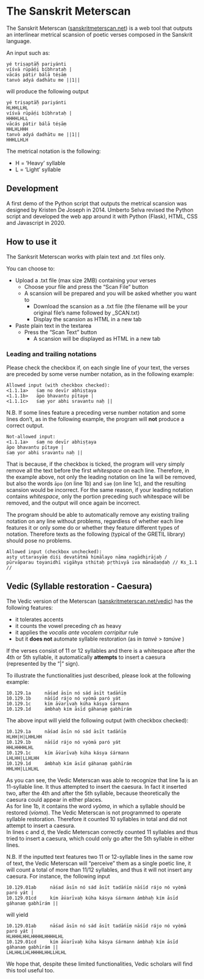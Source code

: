 The Sanskrit Meterscan
======================

The Sanskrit Meterscan ([sanskritmeterscan.net](http://sanskritmeterscan.net)) is a web tool that outputs an interlinear metrical scansion of poetic verses composed in the Sanskrit language.

An input such as:

    yé triṣaptā́ḥ pariyánti
    víśvā rūpā́ṇi bíbhrataḥ |
    vācás pátir bálā téṣāṃ
    tanvò adyá dadhātu me ||1||

will produce the following output

    yé triṣaptā́ḥ pariyánti
    HLHHLLHL
    víśvā rūpā́ṇi bíbhrataḥ |
    HHHHLHLL
    vācás pátir bálā téṣāṃ
    HHLHLHHH
    tanvò adyá dadhātu me ||1||
    HHHLLHLH

The metrical notation is the following:

*   H = ‘Heavy’ syllable
*   L = ‘Light’ syllable

Development
-----------

A first demo of the Python script that outputs the metrical scansion was designed by Kristen De Joseph in 2014. Umberto Selva revised the Python script and developed the web app around it with Python (Flask), HTML, CSS and Javascript in 2020.

How to use it
-------------

The Sanksrit Meterscan works with plain text and .txt files only.

You can choose to:

*   Upload a .txt file (max size 2MB) containing your verses
    *   Choose your file and press the “Scan File” button
    *   A scansion will be prepared and you will be asked whether you want to
        *   Download the scansion as a .txt file (the filename will be your original file’s name followed by \_SCAN.txt)
        *   Display the scansion as HTML in a new tab
*   Paste plain text in the textarea
    *   Press the “Scan Text” button
        *   A scansion will be displayed as HTML in a new tab

### Leading and trailing notations

Please check the checkbox if, on each single line of your text, the verses are preceded by some verse number notation, as in the following example:

    Allowed input (with checkbox checked):
    <1.1.1a>   śaṃ no devīr abhiṣṭaya 
    <1.1.1b>   āpo bhavantu pītaye | 
    <1.1.1c>   śaṃ yor abhi sravantu naḥ ||

N.B. If some lines feature a preceding verse number notation and some lines don’t, as in the following example, the program will **not** produce a correct output.

    Not-allowed input:
    <1.1.1a>   śaṃ no devīr abhiṣṭaya 
    āpo bhavantu pītaye | 
    śaṃ yor abhi sravantu naḥ || 

That is because, if the checkbox is ticked, the program will very simply remove all the text before the first _whitespace_ on each line. Therefore, in the example above, not only the leading notation on line 1a will be removed, but also the words `āpo` (on line 1b) and `śaṃ` (on line 1c), and the resulting scansion would be incorrect. For the same reason, if your leading notation contains _whitespace_, only the portion preceding such whitespace will be removed, and the output will once again be incorrect.

The program should be able to automatically remove any existing trailing notation on any line without problems, regardless of whether each line features it or only some do or whether they feature different types of notation. Therefore texts as the following (typical of the GRETIL library) should pose no problems.

    Allowed input (checkbox unchecked):
    asty uttarasyāṃ diśi devatātmā himālayo nāma nagādhirājaḥ /
    pūrvāparau toyanidhī vigāhya sthitaḥ pṛthivyā iva mānadaṇḍaḥ // Ks_1.1 //

Vedic (Syllable restoration - Caesura)
--------------------------------------

The Vedic version of the Meterscan ([sanskritmeterscan.net/vedic](http://sanskritmeterscan.net/vedic)) has the following features:

*   it tolerates accents
*   it counts the vowel preceding _ch_ as heavy
*   it applies the _vocalis ante vocalem corripitur_ rule
*   but it **does not** automate syllable restoration (as in _tanvè_ > _tanúve_ )

If the verses consist of 11 or 12 syllables and there is a whitespace after the 4th or 5th syllable, it automatically **attempts** to insert a caesura (represented by the “|” sign).

To illustrate the functionalities just described, please look at the following example:

    10.129.1a     nā́sad āsīn nó sád āsīt tadā́nīṃ
    10.129.1b     nā́sīd rájo nó vyòmā paró yát
    10.129.1c     kím ā́varīvaḥ kúha kásya śármann
    10.129.1d     ámbhaḥ kím āsīd gáhanaṃ gabhīrám

The above input will yield the following output (with checkbox checked):

    10.129.1a     nā́sad āsīn nó sád āsīt tadā́nīṃ
    HLHH|H|LHHLHH
    10.129.1b     nā́sīd rájo nó vyòmā paró yát
    HHLHHHHLHL
    10.129.1c     kím ā́varīvaḥ kúha kásya śármann
    LHLHH|LLHLHH
    10.129.1d     ámbhaḥ kím āsīd gáhanaṃ gabhīrám
    HHLHH|LLHLHL

As you can see, the Vedic Meterscan was able to recognize that line 1a is an 11-syllable line. It thus attempted to insert the caesura. In fact it inserted two, after the 4th and after the 5th syllable, because theoretically the caesura could appear in either places.  
As for line 1b, it contains the word _vyòma_, in which a syllable should be restored (_víoma_). The Vedic Meterscan is not programmed to operate syllable restoration. Therefore it counted 10 syllables in total and did not attempt to insert a caesura.  
In lines c and d, the Vedic Meterscan correctly counted 11 syllables and thus tried to insert a caesura, which could only go after the 5th syllable in either lines.

N.B. If the inputted text features two 11 or 12-syllable lines in the same row of text, the Vedic Meterscan will “perceive” them as a single poetic line, it will count a total of more than 11/12 syllables, and thus it will not insert any caesura. For instance, the following input

    10.129.01ab     nā́sad āsīn nó sád āsīt tadā́nīṃ nā́sīd rájo nó vyòmā paró yát |
    10.129.01cd     kím ā́varīvaḥ kúha kásya śármann ámbhaḥ kím āsīd gáhanaṃ gabhīrám ||

will yield

    10.129.01ab     nā́sad āsīn nó sád āsīt tadā́nīṃ nā́sīd rájo nó vyòmā paró yát |
    HLHHHLHHLHHHHLHHHHLHL
    10.129.01cd     kím ā́varīvaḥ kúha kásya śármann ámbhaḥ kím āsīd gáhanaṃ gabhīrám ||
    LHLHHLLHLHHHHLHHLLHLHL

We hope that, despite these limited functionalities, Vedic scholars will find this tool useful too.